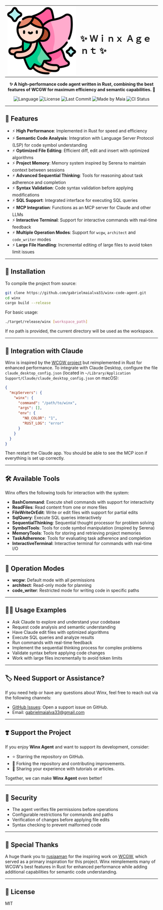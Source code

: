 <table style="width:100%" align="center" border="0">
  <tr>
    <td><img src="./.github/assets/fairy.png" alt="Winx" width="300"></td>
    <td><h1>✨ Ｗｉｎｘ Ａｇｅｎｔ ✨</h1></td>
  </tr>
</table>

<p align="center">
  <strong>✨ A high-performance code agent written in Rust, combining the best features of WCGW for maximum efficiency and semantic capabilities. 🦀</strong>
</p>

<p align="center">
  <img src="https://img.shields.io/badge/language-Rust-orange?style=flat&logo=rust" alt="Language" />
  <img src="https://img.shields.io/badge/license-MIT-blue?style=flat" alt="License" />
  <img src="https://img.shields.io/github/last-commit/gabrielmaialva33/winx-code-agent?style=flat" alt="Last Commit" >
  <img src="https://img.shields.io/badge/made%20by-Maia-15c3d6?style=flat" alt="Made by Maia" >
  <img src="https://github.com/gabrielmaialva33/winx-code-agent/actions/workflows/ci.yml/badge.svg" alt="CI Status" />
</p>

---

## 🌟 Features

- ⚡ **High Performance**: Implemented in Rust for speed and efficiency
- ⚡ **Semantic Code Analysis**: Integration with Language Server Protocol (LSP) for code symbol understanding
- ⚡ **Optimized File Editing**: Efficient diff, edit and insert with optimized algorithms
- ⚡ **Project Memory**: Memory system inspired by Serena to maintain context between sessions
- ⚡ **Advanced Sequential Thinking**: Tools for reasoning about task adherence and completion
- ⚡ **Syntax Validation**: Code syntax validation before applying modifications
- ⚡ **SQL Support**: Integrated interface for executing SQL queries
- ⚡ **MCP Integration**: Functions as an MCP server for Claude and other LLMs
- ⚡ **Interactive Terminal**: Support for interactive commands with real-time feedback
- ⚡ **Multiple Operation Modes**: Support for `wcgw`, `architect` and `code_writer` modes
- ⚡ **Large File Handling**: Incremental editing of large files to avoid token limit issues

---

## 🚀 Installation

To compile the project from source:

```bash
git clone https://github.com/gabrielmaialva33/winx-code-agent.git
cd winx
cargo build --release
```

For basic usage:

```bash
./target/release/winx [workspace_path]
```

If no path is provided, the current directory will be used as the workspace.

---

## 🔧 Integration with Claude

Winx is inspired by the [WCGW project](https://github.com/rusiaaman/wcgw) but reimplemented in Rust for enhanced
performance. To integrate with Claude Desktop, configure the file `claude_desktop_config.json` (located in
`~/Library/Application Support/Claude/claude_desktop_config.json` on macOS):

```json
{
  "mcpServers": {
    "winx": {
      "command": "/path/to/winx",
      "args": [],
      "env": {
        "NO_COLOR": "1",
        "RUST_LOG": "error"
      }
    }
  }
}
```

Then restart the Claude app. You should be able to see the MCP icon if everything is set up correctly.

---

## 🛠️ Available Tools

Winx offers the following tools for interaction with the system:

- **BashCommand**: Execute shell commands with support for interactivity
- **ReadFiles**: Read content from one or more files
- **FileWriteOrEdit**: Write or edit files with support for partial edits
- **SqlQuery**: Execute SQL queries interactively
- **SequentialThinking**: Sequential thought processor for problem solving
- **SymbolTools**: Tools for code symbol manipulation (inspired by Serena)
- **MemoryTools**: Tools for storing and retrieving project memories
- **TaskAdherence**: Tools for evaluating task adherence and completion
- **InteractiveTerminal**: Interactive terminal for commands with real-time I/O

---

## 🔀 Operation Modes

- **wcgw**: Default mode with all permissions
- **architect**: Read-only mode for planning
- **code_writer**: Restricted mode for writing code in specific paths

---

## 👨‍💻 Usage Examples

- Ask Claude to explore and understand your codebase
- Request code analysis and semantic understanding
- Have Claude edit files with optimized algorithms
- Execute SQL queries and analyze results
- Run commands with real-time feedback
- Implement the sequential thinking process for complex problems
- Validate syntax before applying code changes
- Work with large files incrementally to avoid token limits

---

## 🏷 Need Support or Assistance?

If you need help or have any questions about Winx, feel free to reach out via the following channels:

- [GitHub Issues](https://github.com/gabrielmaialva33/winx-code-agent/issues/new): Open a support issue on GitHub.
- Email: gabrielmaialva33@gmail.com

---

## ❣️ Support the Project

If you enjoy **Winx Agent** and want to support its development, consider:

- ⭐ Starring the repository on GitHub.
- 🍴 Forking the repository and contributing improvements.
- 📝 Sharing your experience with tutorials or articles.

Together, we can make **Winx Agent** even better!

---

## 🔐 Security

- The agent verifies file permissions before operations
- Configurable restrictions for commands and paths
- Verification of changes before applying file edits
- Syntax checking to prevent malformed code

---

## 🙏 Special Thanks

A huge thank you to [rusiaaman](https://github.com/rusiaaman) for the inspiring work
on [WCGW](https://github.com/rusiaaman/wcgw), which served as a primary inspiration for this project. Winx reimplements
many of WCGW's best features in Rust for enhanced performance while adding additional capabilities for semantic code
understanding.

---

## 📜 License

MIT